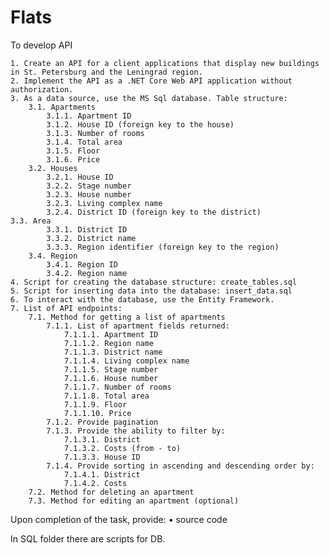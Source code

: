# Flats
To develop API

    1. Create an API for a client applications that display new buildings in St. Petersburg and the Leningrad region.
    2. Implement the API as a .NET Core Web API application without authorization.
    3. As a data source, use the MS Sql database. Table structure:
        3.1. Apartments
            3.1.1. Apartment ID
            3.1.2. House ID (foreign key to the house)
            3.1.3. Number of rooms
            3.1.4. Total area
            3.1.5. Floor
            3.1.6. Price
        3.2. Houses 
            3.2.1. House ID
            3.2.2. Stage number
            3.2.3. House number
            3.2.3. Living complex name
            3.2.4. District ID (foreign key to the district)
	3.3. Area
            3.3.1. District ID
            3.3.2. District name
            3.3.3. Region identifier (foreign key to the region)
        3.4. Region
            3.4.1. Region ID
            3.4.2. Region name
    4. Script for creating the database structure: create_tables.sql
    5. Script for inserting data into the database: insert_data.sql
    6. To interact with the database, use the Entity Framework.
    7. List of API endpoints:
        7.1. Method for getting a list of apartments
            7.1.1. List of apartment fields returned:
                7.1.1.1. Apartment ID
                7.1.1.2. Region name
                7.1.1.3. District name
                7.1.1.4. Living complex name
                7.1.1.5. Stage number
                7.1.1.6. House number
                7.1.1.7. Number of rooms
                7.1.1.8. Total area
                7.1.1.9. Floor
                7.1.1.10. Price
            7.1.2. Provide pagination
            7.1.3. Provide the ability to filter by:
                7.1.3.1. District
                7.1.3.2. Costs (from - to)
                7.1.3.3. House ID
            7.1.4. Provide sorting in ascending and descending order by:
                7.1.4.1. District
                7.1.4.2. Costs
        7.2. Method for deleting an apartment
        7.3. Method for editing an apartment (optional)

Upon completion of the task, provide:
    • source code

In SQL folder there are scripts for DB.